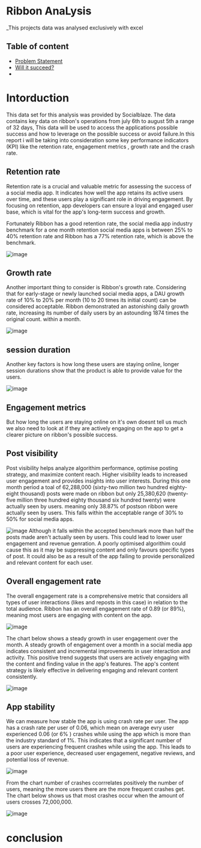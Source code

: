 # Ribbon AnaLysis
_This projects data was analysed exclusively with excel

## Table of content
* [Problem Statement](#ProblemStatement)
* [Will it succeed?](#willitsucceed)
* 

# Intorduction

This data set for this analysis was provided by Socialblaze. The data contains key data on ribbon's operations from july 6th to august 5th a range of 32 days, This data will be used to access the applications possible success and how to leverage on the possible success or avoid failure.In this report i will be taking into consideration some key performance indicators (KPI) like the retention rate, engagement metrics , growth rate and the crash rate. 

## Retention rate
Retention rate is a crucial and valuable metric for assessing the success of a social media app. It indicates how well the app retains its active users over time, and these users play a significant role in driving engagement. By focusing on retention, app developers can ensure a loyal and engaged user base, which is vital for the app's long-term success and growth.

Fortunately Ribbon has a good retention rate, the social media app industry benchmark for a one month retention social media apps is between 25% to 40% retention rate and Ribbon has a 77% retention rate, which is above the benchmark.

![image](https://github.com/0layiw0la/Numerist-data-challenge/assets/103042427/917d0a32-ae7f-4c14-ba43-1caa867830ee)

## Growth rate
        
Another important thing to consider is Ribbon's growth rate. Considering that for early-stage or newly launched social media apps, a DAU growth rate of 10% to 20% per month (10 to 20 times its initial count) can be considered acceptable. Ribbon demonstrated an astonishing daily growth rate, increasing its number of daily users by an astounding 1874 times the original count. within a month.

![image](https://github.com/0layiw0la/Numerist-data-challenge/assets/103042427/ccd35252-8d43-46bb-9046-28189d53d258)

## session duration

Another key factors is how long these users are staying online, longer session durations show that the product is able to provide value for the users.

![image](https://github.com/0layiw0la/Numerist-data-challenge/assets/103042427/509bf4e6-f611-4362-951e-9b11416acf91)

## Engagement metrics

But how long the users are staying online on it's own doesnt tell us much we also need to look at if they are actively engaging  on the app to get a clearer picture on ribbon's possible success. 

## Post visibility

Post visibility helps analyze algorithim performance, optimise posting strategy, and maximize content reach. Higher visibility leads to increased user engagement and provides insights into user interests. During this one month period a toal of 62,288,000 (sixty-two million two hundred eighty-eight thousand) posts were made on ribbon but only 25,380,620 (twenty-five million three hundred eighty thousand six hundred twenty) were actually seen by users. meaning only 38.87% of postson ribbon were actually seen by users. This falls within the acceptable range of 30% to 50% for social media apps.

![image](https://github.com/0layiw0la/Numerist-data-challenge/assets/103042427/e7dcc31f-0070-429a-b6f9-778d9c305d3b)
Although it falls within the accepted benchmark more than half the posts made aren't actually seen by users. This could lead to lower user engagement and revenue genration. A poorly optimised algorithim could cause this as it may be suppressing content and only favours specific types of post. It could also be as a result of the app failing to provide personalized and relevant content for each user.

## Overall engagement rate

The overall engagement rate is a comprehensive metric that considers all types of user interactions (likes and reposts in this case) in relation to the total audience. Ribbon has an overall engagement rate of 0.89 (or 89%), meaning most users are engaging with content on the app.

![image](https://github.com/0layiw0la/Numerist-data-challenge/assets/103042427/444b0ee5-3753-481a-93e7-097d32685cfc)

The chart below shows a steady growth in user engagement over the month. A steady growth of engagement over a month in a social media app indicates consistent and incremental improvements in user interaction and activity. This positive trend suggests that users are actively engaging with the content and finding value in the app's features. The app's content strategy is likely effective in delivering engaging and relevant content consistently. 

![image](https://github.com/0layiw0la/Numerist-data-challenge/assets/103042427/08e7a4c8-3a72-45e5-b2f7-5ce418f21e05)

## App stability

We can measure how stable the app is using crash rate per user. The app has a crash rate per user of 0.06, which mean on average evry user experienced 0.06 (or 6% ) crashes while using the app which is more than the industry standard of 1%. This indicates that a significant number of users are experiencing frequent crashes while using the app. This leads to a poor user experience, decreased user engagement, negative reviews, and potential loss of revenue.

![image](https://github.com/0layiw0la/Numerist-data-challenge/assets/103042427/097a66a7-8832-4b74-b9c3-6f6688b96098)

From the chart number of crashes ccorrrelates positively the number of users, meaning the more users there are the more frequent crashes get. The chart below shows us that most crashes occur when the amount of users crosses 72,000,000.

![image](https://github.com/0layiw0la/Numerist-data-challenge/assets/103042427/be0a3d2a-1dd5-4058-8e2e-0c38585b164c)

# conclusion
